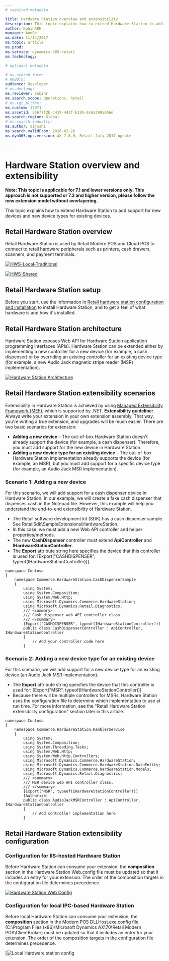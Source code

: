 ```yaml
---
# required metadata

title: Hardware Station overview and extensibility
description: This topic explains how to extend Hardware Station to add support for new devices and new device types for existing devices.
author: RobinARH
manager: AnnBe
ms.date: 11/14/2017
ms.topic: article
ms.prod: 
ms.service: dynamics-365-retail
ms.technology: 

# optional metadata

# ms.search.form: 
# ROBOTS: 
audience: Developer
# ms.devlang: 
ms.reviewer: robinr
ms.search.scope: Operations, Retail
# ms.tgt_pltfrm: 
ms.custom: 17971
ms.assetid: 256f7f2b-c419-442f-b195-0c6a299a056e
ms.search.region: Global
# ms.search.industry: 
ms.author: sijoshi
ms.search.validFrom: 2016-02-28
ms.dyn365.ops.version: AX 7.0.0, Retail July 2017 update

---
```


# Hardware Station overview and extensibility

**Note: This topic is applicable for 7.1 and lower versions only. This approach is not supported or 7.2 and higher version, please follow the new extension model without overlayering.**

This topic explains how to extend Hardware Station to add support for new devices and new device types for existing devices.

Retail Hardware Station overview
--------------------------------

Retail Hardware Station is used by Retail Modern POS and Cloud POS to connect to retail hardware peripherals such as printers, cash drawers, scanners, and payment terminals. 

[![HWS-Local-Traditional](./media/hws-local-300x236.png)](./media/hws-local.png)

[![HWS-Shared](./media/hws-shared-300x224.png)](./media/hws-shared.png)

## Retail Hardware Station setup
Before you start, use the information in [Retail hardware station configuration and installation](../retail-hardware-station-configuration-installation.md) to install Hardware Station, and to get a feel of what hardware is and how it's installed.

## Retail Hardware Station architecture
Hardware Station exposes Web API for Hardware Station application programming interfaces (APIs). Hardware Station can be extended either by implementing a new controller for a new device (for example, a cash dispenser) or by overriding an existing controller for an existing device type (for example, a new Audio Jack magnetic stripe reader (MSR) implementation).

[![Hardware Station Architecture](./media/hardware-station-architecture-1024x764.png)](./media/hardware-station-architecture.png)

## Retail Hardware Station extensibility scenarios
Extensibility in Hardware Station is achieved by using [Managed Extensibility Framework (MEF)](https://msdn.microsoft.com/en-us/library/dd460648(v=vs.110).aspx), which is supported by .NET. **Extensibility guideline:** Always write your extension in your own extension assembly. That way, you're writing a true extension, and upgrades will be much easier. There are two basic scenarios for extension:

-   **Adding a new device** – The out-of-box Hardware Station doesn't already support the device (for example, a cash dispenser). Therefore, you must add support for the new device in Hardware Station.
-   **Adding a new device type for an existing device** – The out-of-box Hardware Station implementation already supports the device (for example, an MSR), but you must add support for a specific device type (for example, an Audio Jack MSR implementation).

### Scenario 1: Adding a new device

For this scenario, we will add support for a cash dispenser device in Hardware Station. In our example, we will create a fake cash dispenser that dispenses cash in the Notepad file. However, this example will help you understand the end-to-end extensibility of Hardware Station.

-   The Retail software development kit (SDK) has a cash dispenser sample. See RetailSdk\\SampleExtensions\\HardwareStation.
-   In this case, we must add a new Web API controller and helper properties/methods.
-   The new **CashDispenser** controller must extend **ApiController** and **IHardwareStationController**.
-   The **Export** attribute string here specifies the device that this controller is used for: \[Export("CASHDISPENSER", typeof(IHardwareStationController))\]

<!-- -->

    namespace Contoso
    {
        namespace Commerce.HardwareStation.CashDispenserSample
        {
            using System;
            using System.Composition;
            using System.Web.Http;
            using Microsoft.Dynamics.Commerce.HardwareStation;
            using Microsoft.Dynamics.Retail.Diagnostics;
            /// <summary>
            /// Cash dispenser web API controller class.
            /// </summary>
            [Export("CASHDISPENSER", typeof(IHardwareStationController))]
            public class CashDispenserController : ApiController, IHardwareStationController
            { 
                // Add your controller code here
            }

### Scenario 2: Adding a new device type for an existing device

For this scenario, we will add support for a new device type for an existing device (an Audio Jack MSR implementation).

-   The **Export** attribute string specifies the device that this controller is used for: \[Export("MSR", typeof(IHardwareStationController))\]
-   Because there will be multiple controllers for MSRs, Hardware Station uses the configuration file to determine which implementation to use at run time. For more information, see the "Retail Hardware Station extensibility configuration" section later in this article.

<!-- -->

    namespace Contoso
    {
        namespace Commerce.HardwareStation.RamblerService
        {
            using System;
            using System.Composition;
            using System.Threading.Tasks;
            using System.Web.Http;
            using System.Web.Http.Controllers;
            using Microsoft.Dynamics.Commerce.HardwareStation;
            using Microsoft.Dynamics.Commerce.HardwareStation.DataEntity;
            using Microsoft.Dynamics.Commerce.HardwareStation.Models;
            using Microsoft.Dynamics.Retail.Diagnostics;
            /// <summary>
            /// MSR device web API controller class.
            /// </summary>
            [Export("MSR", typeof(IHardwareStationController))]
            [Authorize]
            public class AudioJackMSRController : ApiController, IHardwareStationController
            {
                // Add controller implementation here
            }

## Retail Hardware Station extensibility configuration
### Configuration for IIS-hosted Hardware Station

Before Hardware Station can consume your extension, the **composition** section in the Hardware Station Web.config file must be updated so that it includes an entry for your extension. The order of the composition targets in the configuration file determines precedence. 

[![Hardware Station Web Config](./media/hws-webconfig.png)](./media/hws-webconfig.png)

### Configuration for local IPC-based Hardware Station

Before local Hardware Station can consume your extension, the **composition** section in the Modern POS DLLHost.exe.config file (C:\\Program Files (x86)\\Microsoft Dynamics AX\\70\\Retail Modern POS\\ClientBroker) must be updated so that it includes an entry for your extension. The order of the composition targets in the configuration file determines precedence.

[![Local Hardware station config](./media/hws-dll-host-local-config.png)




